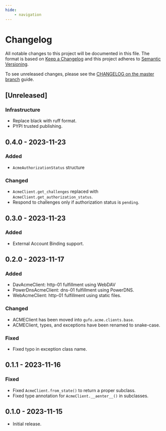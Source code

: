 ```yaml
---
hide:
    - navigation
---
```

# Changelog

All notable changes to this project will be documented in this file.
The format is based on [Keep a Changelog](https://keepachangelog.com/en/1.0.0/)
and this project adheres to [Semantic Versioning](https://semver.org/spec/v2.0.0.html).

To see unreleased changes, please see the [CHANGELOG on the master branch](https://github.com/gufolabs/gufo_acme/blob/master/CHANGELOG.md) guide.

## [Unreleased]

### Infrastructure

* Replace black with ruff format.
* PYPI trusted publishing.

## 0.4.0 - 2023-11-23

### Added

* `AcmeAuthorizationStatus` structure

### Changed

* `AcmeClient.get_challenges` replaced with `AcmeClient.get_authorization_status`.
* Respond to challenges only if authorization status is `pending`.

## 0.3.0 - 2023-11-23

### Added

* External Account Binding support.

## 0.2.0 - 2023-11-17

### Added

* DavAcmeClient: http-01 fulfillment using WebDAV
* PowerDnsAcmeClient: dns-01 fulfillment using PowerDNS.
* WebAcmeClient: http-01 fulfillment using static files.

### Changed

* ACMEClient has been moved into `gufo.acme.clients.base`.
* ACMEClient, types, and exceptions have been renamed to snake-case.

### Fixed

* Fixed typo in exception class name.

## 0.1.1 - 2023-11-16

### Fixed

* Fixed `AcmeClient.from_state()` to return a proper subclass.
* Fixed type annotation for `AcmeClient.__aenter__()` in subclasses.

## 0.1.0 - 2023-11-15

* Initial release.